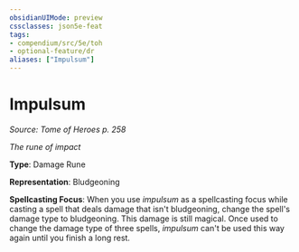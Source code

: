 ```yaml
---
obsidianUIMode: preview
cssclasses: json5e-feat
tags:
- compendium/src/5e/toh
- optional-feature/dr
aliases: ["Impulsum"]
---
```

# Impulsum
*Source: Tome of Heroes p. 258*  

*The rune of impact*

**Type**: Damage Rune

**Representation**: Bludgeoning

**Spellcasting Focus**: When you use *impulsum* as a spellcasting focus while casting a spell that deals damage that isn't bludgeoning, change the spell's damage type to bludgeoning. This damage is still magical. Once used to change the damage type of three spells, *impulsum* can't be used this way again until you finish a long rest.